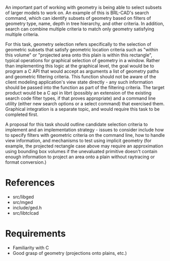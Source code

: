 An important part of working with geometry is being able to select
subsets of larger models to work on. An example of this is BRL-CAD's
search command, which can identify subsets of geometry based on filters
of geometry type, name, depth in tree hierarchy, and other criteria. In
addition, search can combine multiple criteria to match only geometry
satisfying multiple criteria.

For this task, geometry selection refers specifically to the selection
of geometric subsets that satisfy geometric location criteria such as
"within this volume" or "projected area onto this plain is within this
rectangle", typical operations for graphical selection of geometry in a
window. Rather than implementing this logic at the graphical level, the
goal would be to program a C API that would accept as arguments a list
of geometry paths and geometric filtering criteria. This function should
not be aware of the client modeling application's view state directly -
any such information should be passed into the function as part of the
filtering criteria. The target product would be a C api in librt
(possibly an extension of the existing search code filter types, if that
proves appropriate) and a command line utility (either new search
options or a select command) that exercised them. Graphical integration
is a separate topic, and would require this task to be completed first.

A proposal for this task should outline candidate selection criteria to
implement and an implementation strategy - issues to consider include
how to specify filters with geometric criteria on the command line, how
to handle view information, and mechanisms to test using implicit
geometry (for example, the projected rectangle case above may require an
approximation using bounding box volumes if the unevaluated primitive
doesn't contain enough information to project an area onto a plain
without raytracing or format conversion.)

# References

-   src/libged
-   src/mged
-   include/ged.h
-   src/libtclcad

# Requirements

-   Familiarity with C
-   Good grasp of geometry (projections onto plains, etc.)